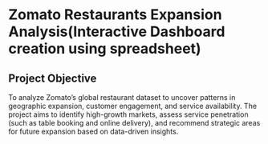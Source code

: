 # Zomato Restaurants Expansion Analysis(Interactive Dashboard creation using spreadsheet)
## Project Objective
To analyze Zomato’s global restaurant dataset to uncover patterns in geographic expansion, customer engagement, and service availability. The project aims to identify high-growth markets, assess service penetration (such as table booking and online delivery), and recommend strategic areas for future expansion based on data-driven insights.
